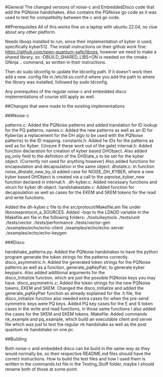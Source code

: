 #General
The changed versions of noise-c and EmbeddedDisco code that add the PQNoise handshakes. Also contains the PQNoise go code as it was used to test for compatibility between the c and go code.


##Prerequisites
All of this works fine on a laptop with ubuntu 22.04, no clue about any other platform.

Needs liboqs installed to run, since their implementation of kyber is used, specifically kyber512. The install instructions on their github work fine: https://github.com/open-quantum-safe/liboqs, however we need to make a shared library, so -DBUILD_SHARED_LIBS=ON is needed on the cmake -GNinja .. command, as written in their instructions.

Then do sudo ldconfig to update the ldconfig path. If it doesn't work then add a new .config file in /etc/ld.so.conf.d where you add the path to where the library was installed, followed by sudo ldconfig.

Any prerequities of the regular noise-c and embedded disco implementations of course still apply as well.




##Changes that were made to the existing implementations


###Noise-c

patterns.c: Added the PQNoise patterns and added translation for ID lookup for the PQ patterns.
names.c: Added the new patterns as well as an ID for Kyber(as a replacement for the DH algo to be used with the PQNoise patterns) to the ID mapping.
constants.h: Added he IDs for the patterns as well as for Kyber. (Unsure if these work out of the gate)
internal.h: Added function declaration for creation of kyber based DHObject. Also added pq_only field to the definition of the DHState_s to be set for the kyber object. (Currently not used for anything 
	however) Also added functions for encapsulation and decapsulation in the same object.
dhstate.c: In function noise_dhstate_new_by_id added case for NOISE_DH_KYBER, where a new kyber based DHObject is created via a call to the pqnoise_kyber_new function declared in internal.h .
dh-kyber.c: Added necessary functions and struct for kyber dh object.
handshakestate.c: Added function for decapsulation as well as cases for the EKEM and SKEM tokens for the read and write functions. 

Added the dh-kyber.c file to the src/protocol/Makefile.am file under libnoiseprotocol_a_SOURCES.
Added -loqs to the LDADD variable in the Makefile.am file in the following folders: 	./tools/keytools
											./tests/unit
											./tests/vector
											./tests/performance
											./tests/vector-gen
											./examples/echo/echo-client
											./examples/echo/echo-server
											./examples/echo/echo-keygen
											
											


###Disco

handshake_patterns.py: Added the PQNoise handshakes to have the python program generate the token strings for the patterns correctly.
disco_asymmetric.h: Added the generated token strings for the PQNoise patterns as well as a function, generate_pqKeyPair, to generate kyber keypairs. Also added additional arguments for the 		
	disco_Initialize function, which are just the possible PQNoise keys you may have.
disco_asymmetric.c: Added the token strings for the new PQNoise tokens, EKEM and SKEM. Changed the disco_Initialize and added the generate_pqKeyPair function as already explained for the .h file, the 
	disco_initialize function also needed extra cases for when the pre-send symmetric keys were PQ keys. Added PQ key cases for the E and S token cases in the write and read functions, in those same
	functions I also added the cases for the SKEM and EKEM tokens.
Makefile: Added commands nk_example and pq_example, which build an executable client and server file which was just to test the regular nk handshake as well as the post quantum nk handshake on one pc.


##Building

Both noise-c and embedded disco can be build in the same way as they would normally be, so their respective README.md files should have the correct instructions.
How to build the test files and how I used them is written in the commands.txt file in the Testing_Stuff folder, maybe I should rename both of those at some point.
